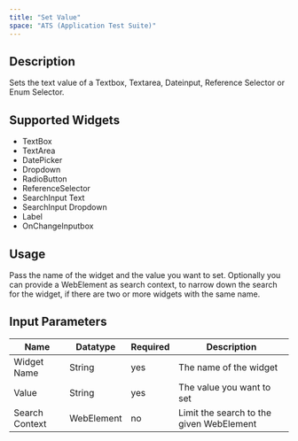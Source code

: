 ```yaml
---
title: "Set Value"
space: "ATS (Application Test Suite)"
---
```

## Description

Sets the text value of a Textbox, Textarea, Dateinput, Reference Selector or Enum Selector.

## Supported Widgets

+ TextBox
+ TextArea
+ DatePicker
+ Dropdown
+ RadioButton
+ ReferenceSelector
+ SearchInput Text
+ SearchInput Dropdown
+ Label
+ OnChangeInputbox

## Usage

Pass the name of the widget and the value you want to set.
Optionally you can provide a WebElement as search context, to narrow down the search for the widget, if there are two or more widgets with the same name.

## Input Parameters

Name | Datatype | Required | Description
---- |--------| -------|---------------
Widget Name | String | yes | The name of the widget
Value | String | yes | The value you want to set
Search Context | WebElement | no | Limit the search to the given WebElement
